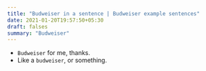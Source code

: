 ```yaml
---
title: "Budweiser in a sentence | Budweiser example sentences"
date: 2021-01-20T19:57:50+05:30
draft: falses
summary: "Budweiser"
---
```

- `Budweiser` for me, thanks.
- Like a `budweiser`, or something.
                 
